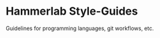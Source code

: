 Hammerlab Style-Guides
======================

Guidelines for programming languages, git workflows, etc.
